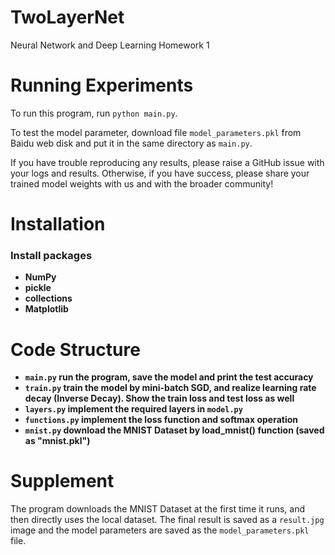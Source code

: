 # TwoLayerNet
Neural Network and Deep Learning Homework 1

# Running Experiments
To run this program, run ```python main.py```. 

To test the model parameter, download file ```model_parameters.pkl``` from Baidu web disk and put it in the same directory as ```main.py```.

If you have trouble reproducing any results, please raise a GitHub issue with your logs and results. Otherwise, if you have success, please share your trained model weights with us and with the broader community!

# Installation
### Install packages
* **NumPy**
* **pickle**
* **collections**
* **Matplotlib**

# Code Structure
* **```main.py``` run the program, save the model and print the test accuracy**
* **```train.py``` train the model by mini-batch SGD, and realize learning rate decay (Inverse Decay). Show the train loss and test loss as well**
* **```layers.py``` implement the required layers in ```model.py```**
* **```functions.py``` implement the loss function and softmax operation**
* **```mnist.py``` download the MNIST Dataset by load_mnist() function (saved as "mnist.pkl")**

# Supplement
The program downloads the MNIST Dataset at the first time it runs, and then directly uses the local dataset. The final result is saved as a ```result.jpg``` image and the model parameters are saved as the ```model_parameters.pkl``` file.
